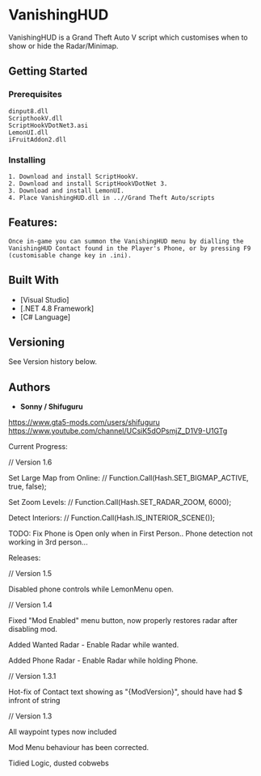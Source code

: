 # VanishingHUD

VanishingHUD is a Grand Theft Auto V script which customises when to show or hide the Radar/Minimap. 

## Getting Started

### Prerequisites
```
dinput8.dll
ScripthookV.dll
ScriptHookVDotNet3.asi
LemonUI.dll
iFruitAddon2.dll
```

### Installing
```
1. Download and install ScriptHookV.
2. Download and install ScriptHookVDotNet 3.
3. Download and install LemonUI.
4. Place VanishingHUD.dll in ..//Grand Theft Auto/scripts
```

## Features: 
```
Once in-game you can summon the VanishingHUD menu by dialling the VanishingHUD Contact found in the Player's Phone, or by pressing F9 (customisable change key in .ini). 
```

## Built With

* [Visual Studio]
* [.NET 4.8 Framework]
* [C# Language]

## Versioning

See Version history below. 

## Authors

* **Sonny / Shifuguru**

https://www.gta5-mods.com/users/shifuguru
https://www.youtube.com/channel/UCsiK5dOPsmjZ_D1V9-U1GTg


Current Progress: 

// Version 1.6 

Set Large Map from Online: // Function.Call(Hash.SET_BIGMAP_ACTIVE, true, false);

Set Zoom Levels: // Function.Call(Hash.SET_RADAR_ZOOM, 6000);

Detect Interiors: // Function.Call(Hash.IS_INTERIOR_SCENE());

TODO: Fix Phone is Open only when in First Person.. Phone detection not working in 3rd person... 

Releases: 

// Version 1.5

Disabled phone controls while LemonMenu open. 



// Version 1.4 

Fixed "Mod Enabled" menu button, now properly restores radar after disabling mod. 

Added Wanted Radar - Enable Radar while wanted.

Added Phone Radar - Enable Radar while holding Phone.

 
// Version 1.3.1 

Hot-fix of Contact text showing as "{ModVersion}", should have had $ infront of string



// Version 1.3

All waypoint types now included 

Mod Menu behaviour has been corrected. 

Tidied Logic, dusted cobwebs 

